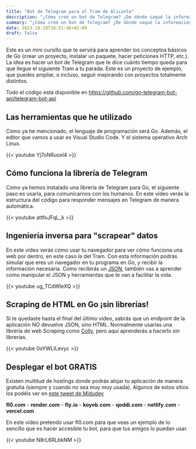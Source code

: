 ```yaml
---
title: "Bot de Telegram para el Tram de Alicante"
description: "¿Cómo creé un bot de Telegram? ¿De dónde saqué la información del Tram? Explicación con vídeos."
summary: "¿Cómo creé un bot de Telegram? ¿De dónde saqué la información del Tram? Explicación con vídeos."
date: 2023-10-18T16:51:46+02:00
draft: false
---
```


Este es un mini cursillo que te servirá para aprender los conceptos básicos de Go (crear un proyecto, instalar un paquete, hacer peticiones HTTP, etc.). La idea es hacer un bot de Telegram que te dice cuánto tiempo queda para que llegue el siguiente Tram a tu parada. Este es un proyecto de ejemplo, que puedes ampliar, o incluso, seguir mejorando con proyectos totalmente distintos.

Todo el código está disponible en https://github.com/go-telegram-bot-api/telegram-bot-api

## Las herramientas que he utilizado

Como ya he mencionado, el lenguaje de programación será Go. Además, el editor que vamos a usar es Visual Studio Code. Y el sistema operativo Arch Linux.

{{< youtube Yj7oN6uoxl4 >}}

## Cómo funciona la librería de Telegram

Como ya hemos instalado una librería de Telegram para Go, el siguiente paso es usarla, para comunicarnos con los humanos. En este vídeo verás la estructura del código para responder mensajes en Telegram de manera automática.

{{< youtube attfoJFqL_k >}}

## Ingeniería inversa para "scrapear" datos

En este vídeo verás cómo usar tu navegador para ver cómo funciona una web por dentro, en este caso la del Tram. Con esta información podrás simular que eres un navegador en tu programa en Go, y recibir la información necesaria. Como recibirás un [JSON](/posts/what-is-json.es.md), también vas a aprender como manipular el JSON y herramientas que te van a facilitar la vida.

{{< youtube ug_TCdWIeXQ >}}

## Scraping de HTML en Go ¡sin librerías!

Si te quedaste hasta el final del último vídeo, sabrás que un endpoint de la aplicación NO devuelve JSON, sino HTML. Normalmente usarías una librería de web Scraping como [Colly](https://github.com/gocolly/colly), pero aquí aprenderás a hacerlo sin librerías.

{{< youtube 0oYWLILevyc >}}

## Desplegar el bot GRATIS

Existen multitud de hostings donde podrás alojar tu aplicación de manera gratuita (siempre y cuando no sea muy muy usada). Algunos de estos sitios los podéis ver en [este tweet de Midudev](https://twitter.com/midudev/status/1694681012305899943)

**fl0․com** - **render․com** - **fly․io** - **koyeb․com** - **qoddi․com** - **netlify․com** - **vercel․com**

En este vídeo pretendo usar fl0.com para que veas un ejemplo de lo sencillo que es hacer accesible tu bot, para que tus amigos lo puedan usar.

{{< youtube N8rL6RLbkNM >}}
